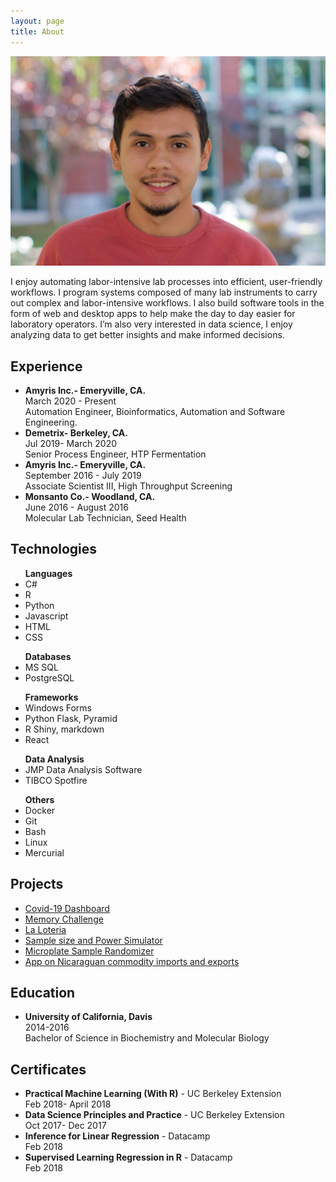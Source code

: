 ```yaml
---
layout: page
title: About
---
```


<head>
	<link rel="stylesheet" type="text/css" href="/css/aboutme.css"> 
</head>
<img class= "silvio_photo" src="/img/silvio_ortiz.jpg" />
<p>I enjoy automating labor-intensive lab processes into efficient, user-friendly workflows. I program systems composed of many lab instruments to carry out complex and labor-intensive workflows. I also build software tools in the form of web and desktop apps to help make the day to day easier for laboratory operators. I’m also very interested in data science, I enjoy analyzing data to get better insights and make informed decisions. </p>

## <h2>Experience</h2>

<ul>
<li><b>Amyris Inc.- Emeryville, CA.</b><div class = "resume_date">March 2020 - Present</div></li>
  Automation Engineer, Bioinformatics, Automation and Software Engineering. 
<li><b>Demetrix- Berkeley, CA.</b><div class = "resume_date">Jul 2019- March 2020</div></li> 
  Senior Process Engineer, HTP Fermentation 
<li><b>Amyris Inc.- Emeryville, CA.</b><div class = "resume_date">September 2016 - July 2019</div></li>
  Associate Scientist III,  High Throughput Screening  
<li><b>Monsanto Co.- Woodland, CA.</b><div class = "resume_date">June 2016 - August 2016</div></li>
  Molecular Lab Technician, Seed Health 
</ul>

## <h2>Technologies</h2>

<ul>
<b>Languages</b>
  <li>C#</li>
  <li>R</li>
  <li>Python</li>
  <li>Javascript</li>
  <li>HTML</li>
  <li>CSS </li>
</ul>
<ul>
<b>Databases</b>
  <li>MS SQL</li>
  <li>PostgreSQL</li> 
</ul>
<ul>
<b>Frameworks</b>
  <li>Windows Forms</li>
  <li>Python Flask, Pyramid</li>
  <li>R Shiny, markdown</li>
  <li>React</li>
</ul>
<ul>
<b>Data Analysis</b>
  <li>JMP Data Analysis Software</li>
  <li>TIBCO Spotfire</li>
</ul>
<ul>
<b>Others</b>
  <li>Docker</li>
  <li>Git</li>
  <li>Bash</li>
  <li>Linux</li>
  <li>Mercurial</li>
</ul>

## <h2>Projects</h2>

<ul>
  <li><a href="http://silvioaburto.com/covid_19/">Covid-19 Dashboard</a></li>
  <li><a href="http://silvioaburto.github.io/memory_game/">Memory Challenge</a></li>
  <li><a href="http://silvioaburto.github.io/loteria/">La Loteria</a></li>
  <li><a href="https://sortizaburto.shinyapps.io/power_calculator/">Sample size and Power Simulator</a></li>
  <li><a href="https://sortizaburto.shinyapps.io/plate_map_randomizer/">Microplate Sample Randomizer</a></li>
  <li><a href="https://sortizaburto.shinyapps.io/nicaragua_commodity_trade/">App on Nicaraguan commodity imports and exports</a></li>
</ul>

## <h2>Education</h2>

<ul>
<li><b>University of California, Davis</b><div class = "resume_date">2014-2016</div></li>
Bachelor of Science in Biochemistry and Molecular Biology  
</ul>

## <h2>Certificates</h2>

<ul>
	<li><b>Practical Machine Learning (With R)</b> - UC Berkeley Extension</li>
	<div class = "resume_date">Feb 2018- April 2018</div>
	<li><b>Data Science Principles and Practice</b> - UC Berkeley Extension</li>
	<div class = "resume_date">Oct 2017- Dec 2017</div>
	<li><b>Inference for Linear Regression</b> - Datacamp</li>
	<div class = "resume_date">Feb 2018</div>
	<li><b>Supervised Learning Regression in R</b> - Datacamp</li>
	<div class = "resume_date">Feb 2018</div>
</ul>
